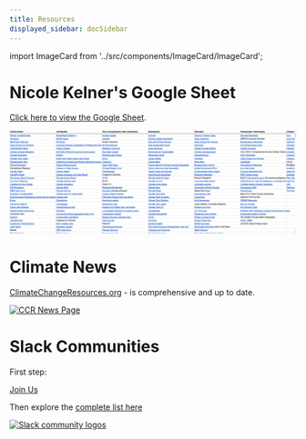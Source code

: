 ```yaml
---
title: Resources
displayed_sidebar: docSidebar
---
```

import ImageCard from '../src/components/ImageCard/ImageCard';

<!-- ## Start here

### Pick your climate solution

  <ImageCard 
        title="Electricity"
        description="In order to electrify everything with zero emissions, we need to upgrade our entire infrastructure"
        imageUrl="/img/electricity.png"
        linkUrl="/sector-electricity"
    />


Our growing database of:

- Organizations
- Communities
- Individuals
- Case studies
- [Technologies](../technologies)
- Skills
- Job categories
- Full [glossary](../glossary) of terms -->

# Nicole Kelner's Google Sheet

[Click here to view the Google Sheet](https://docs.google.com/spreadsheets/d/1QzarGBkRUvTSx8qu92O0d3zJ6XkblfyyMONSPUsoLgs/edit#gid=0).

[![Nicole Kelner's Google Sheet](../static/img/nicoles-spreadsheet.png)](https://docs.google.com/spreadsheets/d/1QzarGBkRUvTSx8qu92O0d3zJ6XkblfyyMONSPUsoLgs/edit#gid=0)

# Climate News

[ClimateChangeResources.org](https://climatechangeresources.org) - is comprehensive and up to date.

[![CCR News Page](/img/ccr-news-page.png)](https://climatechangeresources.org)

# Slack Communities

First step:

<a href="https://chat.climatetechhandbook.com" class="doc-button">Join Us</a>
<br/>

Then explore the [complete list here](https://www.climatefinance.xyz/climate-slack-communities)

[![Slack community logos](/img/slack-communities.png)](https://www.climatefinance.xyz/climate-slack-communities)
